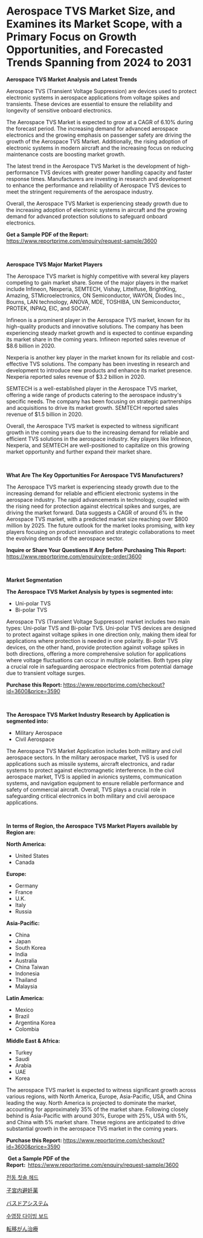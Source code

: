 <p><h1>Aerospace TVS Market Size, and Examines its Market Scope, with a Primary Focus on Growth Opportunities, and Forecasted Trends Spanning from 2024 to 2031</h1></p><p><strong>Aerospace TVS Market Analysis and Latest Trends</strong></p>
<p><p>Aerospace TVS (Transient Voltage Suppression) are devices used to protect electronic systems in aerospace applications from voltage spikes and transients. These devices are essential to ensure the reliability and longevity of sensitive onboard electronics.</p><p>The Aerospace TVS Market is expected to grow at a CAGR of 6.10% during the forecast period. The increasing demand for advanced aerospace electronics and the growing emphasis on passenger safety are driving the growth of the Aerospace TVS Market. Additionally, the rising adoption of electronic systems in modern aircraft and the increasing focus on reducing maintenance costs are boosting market growth.</p><p>The latest trend in the Aerospace TVS Market is the development of high-performance TVS devices with greater power handling capacity and faster response times. Manufacturers are investing in research and development to enhance the performance and reliability of Aerospace TVS devices to meet the stringent requirements of the aerospace industry.</p><p>Overall, the Aerospace TVS Market is experiencing steady growth due to the increasing adoption of electronic systems in aircraft and the growing demand for advanced protection solutions to safeguard onboard electronics.</p></p>
<p><strong>Get a Sample PDF of the Report:&nbsp;</strong> <a href="https://www.reportprime.com/enquiry/request-sample/3600">https://www.reportprime.com/enquiry/request-sample/3600</a></p>
<p>&nbsp;</p>
<p><strong>Aerospace TVS Major Market Players</strong></p>
<p><p>The Aerospace TVS market is highly competitive with several key players competing to gain market share. Some of the major players in the market include Infineon, Nexperia, SEMTECH, Vishay, Littelfuse, BrightKing, Amazing, STMicroelectronics, ON Semiconductor, WAYON, Diodes Inc., Bourns, LAN technology, ANOVA, MDE, TOSHIBA, UN Semiconductor, PROTEK, INPAQ, EIC, and SOCAY.</p><p>Infineon is a prominent player in the Aerospace TVS market, known for its high-quality products and innovative solutions. The company has been experiencing steady market growth and is expected to continue expanding its market share in the coming years. Infineon reported sales revenue of $8.6 billion in 2020.</p><p>Nexperia is another key player in the market known for its reliable and cost-effective TVS solutions. The company has been investing in research and development to introduce new products and enhance its market presence. Nexperia reported sales revenue of $3.2 billion in 2020.</p><p>SEMTECH is a well-established player in the Aerospace TVS market, offering a wide range of products catering to the aerospace industry's specific needs. The company has been focusing on strategic partnerships and acquisitions to drive its market growth. SEMTECH reported sales revenue of $1.5 billion in 2020.</p><p>Overall, the Aerospace TVS market is expected to witness significant growth in the coming years due to the increasing demand for reliable and efficient TVS solutions in the aerospace industry. Key players like Infineon, Nexperia, and SEMTECH are well-positioned to capitalize on this growing market opportunity and further expand their market share.</p></p>
<p>&nbsp;</p>
<p><strong>What Are The Key Opportunities For Aerospace TVS Manufacturers?</strong></p>
<p><p>The Aerospace TVS market is experiencing steady growth due to the increasing demand for reliable and efficient electronic systems in the aerospace industry. The rapid advancements in technology, coupled with the rising need for protection against electrical spikes and surges, are driving the market forward. Data suggests a CAGR of around 6% in the Aerospace TVS market, with a predicted market size reaching over $800 million by 2025. The future outlook for the market looks promising, with key players focusing on product innovation and strategic collaborations to meet the evolving demands of the aerospace sector.</p></p>
<p><strong>Inquire or Share Your Questions If Any Before Purchasing This Report:</strong> <a href="https://www.reportprime.com/enquiry/pre-order/3600">https://www.reportprime.com/enquiry/pre-order/3600</a></p>
<p>&nbsp;</p>
<p><strong>Market Segmentation</strong></p>
<p><strong>The Aerospace TVS Market Analysis by types is segmented into:</strong></p>
<p><ul><li>Uni-polar TVS</li><li>Bi-polar TVS</li></ul></p>
<p><p>Aerospace TVS (Transient Voltage Suppressor) market includes two main types: Uni-polar TVS and Bi-polar TVS. Uni-polar TVS devices are designed to protect against voltage spikes in one direction only, making them ideal for applications where protection is needed in one polarity. Bi-polar TVS devices, on the other hand, provide protection against voltage spikes in both directions, offering a more comprehensive solution for applications where voltage fluctuations can occur in multiple polarities. Both types play a crucial role in safeguarding aerospace electronics from potential damage due to transient voltage surges.</p></p>
<p><strong>Purchase this Report:&nbsp;</strong><a href="https://www.reportprime.com/checkout?id=3600&price=3590">https://www.reportprime.com/checkout?id=3600&price=3590</a></p>
<p>&nbsp;</p>
<p><strong>The Aerospace TVS Market Industry Research by Application is segmented into:</strong></p>
<p><ul><li>Military Aerospace</li><li>Civil Aerospace</li></ul></p>
<p><p>The Aerospace TVS Market Application includes both military and civil aerospace sectors. In the military aerospace market, TVS is used for applications such as missile systems, aircraft electronics, and radar systems to protect against electromagnetic interference. In the civil aerospace market, TVS is applied in avionics systems, communication systems, and navigation equipment to ensure reliable performance and safety of commercial aircraft. Overall, TVS plays a crucial role in safeguarding critical electronics in both military and civil aerospace applications.</p></p>
<p>&nbsp;</p>
<p><strong>In terms of Region, the Aerospace TVS Market Players available by Region are:</strong></p>
<p>
    <p> <strong> North America: </strong>
        <ul>
            <li>United States</li>
            <li>Canada</li>
        </ul>
        </p> 
    <p> <strong> Europe: </strong>
        <ul>
            <li>Germany</li>
            <li>France</li>
            <li>U.K.</li>
            <li>Italy</li>
            <li>Russia</li>
        </ul>
        </p> 
    <p> <strong> Asia-Pacific: </strong>
        <ul>
            <li>China</li>
            <li>Japan</li>
            <li>South Korea</li>
            <li>India</li>
            <li>Australia</li>
            <li>China Taiwan</li>
            <li>Indonesia</li>
            <li>Thailand</li>
            <li>Malaysia</li>
        </ul>
        </p> 
    <p> <strong> Latin America: </strong>
        <ul>
            <li>Mexico</li>
            <li>Brazil</li>
            <li>Argentina Korea</li>
            <li>Colombia</li>
        </ul>
        </p> 
    <p> <strong> Middle East & Africa: </strong>
        <ul>
            <li>Turkey</li>
            <li>Saudi</li>
            <li>Arabia</li>
            <li>UAE</li>
            <li>Korea</li>
        </ul>
    </p>
    </p>
<p><p>The aerospace TVS market is expected to witness significant growth across various regions, with North America, Europe, Asia-Pacific, USA, and China leading the way. North America is projected to dominate the market, accounting for approximately 35% of the market share. Following closely behind is Asia-Pacific with around 30%, Europe with 25%, USA with 5%, and China with 5% market share. These regions are anticipated to drive substantial growth in the aerospace TVS market in the coming years.</p></p>
<p><strong>Purchase this Report: </strong><a href="https://www.reportprime.com/checkout?id=3600&price=3590">https://www.reportprime.com/checkout?id=3600&price=3590</a></p>
<p>&nbsp;<strong>Get a Sample PDF of the Report:&nbsp;&nbsp;</strong><a href="https://www.reportprime.com/enquiry/request-sample/3600">https://www.reportprime.com/enquiry/request-sample/3600</a></p>
<p><strong></strong></p>
<p><p><a href="https://medium.com/@bettietromp2023/%EC%A0%84%EA%B8%B0-%EC%B9%AB%EC%86%94-%EB%A8%B8%EB%A6%AC-%EC%8B%9C%EC%9E%A5-2031%EB%85%84%EA%B9%8C%EC%A7%80%EC%9D%98-%ED%8A%B8%EB%A0%8C%EB%93%9C-%EC%98%88%EC%B8%A1-%EB%B0%8F-%EA%B2%BD%EC%9F%81-%EB%B6%84%EC%84%9D-22feedfdb1c8">전동 칫솔 헤드</a></p><p><a href="https://github.com/Calvi3ynJerde867/Market-Research-Report-List-1/blob/main/957149714496.md">子宮内避妊薬</a></p><p><a href="https://medium.com/@stevenhuson95/%E3%83%90%E3%82%B9%E3%83%89%E3%82%A2%E3%82%B7%E3%82%B9%E3%83%86%E3%83%A0%E5%B8%82%E5%A0%B4%E3%81%AE%E3%83%A1%E3%83%88%E3%83%AA%E3%82%AF%E3%82%B9%E3%81%AE%E8%A7%A3%E8%AA%AD-%E5%B8%82%E5%A0%B4%E3%82%B7%E3%82%A7%E3%82%A2-%E3%83%88%E3%83%AC%E3%83%B3%E3%83%89-%E3%81%9D%E3%81%97%E3%81%A6%E6%88%90%E9%95%B7%E3%83%91%E3%82%BF%E3%83%BC%E3%83%B3-0423fba4bb76">バスドアシステム</a></p><p><a href="https://medium.com/@abelusikowski95672023/%EC%88%98%EC%98%81%EC%9E%A5-%EB%8B%A4%EC%9D%B4%EB%B9%99-%EB%B3%B4%EB%93%9C-%EC%8B%9C%EC%9E%A5-%EC%A7%80%ED%91%9C-%ED%95%B4%EC%84%9D-%EC%8B%9C%EC%9E%A5-%EC%A0%90%EC%9C%A0%EC%9C%A8-%ED%8A%B8%EB%A0%8C%EB%93%9C-%EB%B0%8F-%EC%84%B1%EC%9E%A5-%ED%8C%A8%ED%84%B4-4c61262fca57">수영장 다이빙 보드</a></p><p><a href="https://github.com/JacksonWiza1924/Market-Research-Report-List-1/blob/main/633699414497.md">転移がん治療</a></p></p>